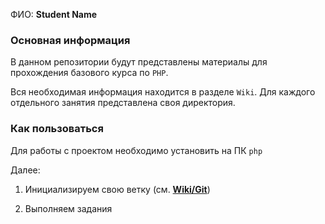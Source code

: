 ФИО: **Student Name** <br>

### Основная информация

В данном репозитории будут представлены материалы для прохождения базового курса по `PHP`.

Вся необходимая информация находится в разделе `Wiki`. Для каждого отдельного занятия представлена своя директория.

### Как пользоваться
Для работы с проектом необходимо установить на ПК `php`

Далее:
1. Инициализируем свою ветку (см. **[Wiki/Git](https://github.com/42praktika/PHP-Base-Course-Public/blob/main/Wiki/Git.md)**)

2. Выполняем задания

